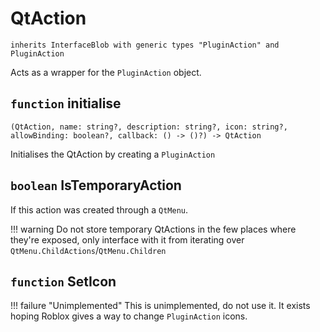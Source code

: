 # QtAction
`inherits InterfaceBlob with generic types "PluginAction" and PluginAction`

Acts as a wrapper for the `PluginAction` object.

## `function` initialise
```
(QtAction, name: string?, description: string?, icon: string?, allowBinding: boolean?, callback: () -> ()?) -> QtAction
```

Initialises the QtAction by creating a `PluginAction`

## `boolean` IsTemporaryAction
If this action was created through a `QtMenu`.

!!! warning
	Do not store temporary QtActions in the few places where they're exposed, only interface with it from iterating over `QtMenu.ChildActions`/`QtMenu.Children`

## `function` SetIcon
!!! failure "Unimplemented"
	This is unimplemented, do not use it. It exists hoping Roblox gives a way to change `PluginAction` icons.